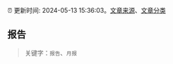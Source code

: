 :alarm_clock: 更新时间: 2024-05-13 15:36:03。[文章来源](/README.md)、[文章分类](/TAGS.md)

## 报告


> 关键字：`报告`、`月报`



